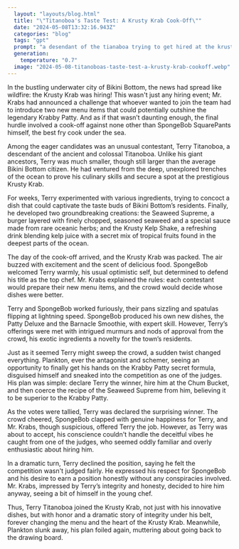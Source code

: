 ```yaml
---
  layout: "layouts/blog.html"
  title: "\"Titanoboa's Taste Test: A Krusty Krab Cook-Off\""
  date: "2024-05-08T13:32:16.943Z"
  categories: "blog"
  tags: "gpt"
  prompt: "a desendant of the tianaboa trying to get hired at the krusty krab but he has to make 2 new menu items both even better than the krabby patty then do a cook-off against spongebob in order to gethired\r\n\r\nadd a twist"
  generation: 
    temperature: "0.7"
  image: "2024-05-08-titanoboas-taste-test-a-krusty-krab-cookoff.webp"
---
```

In the bustling underwater city of Bikini Bottom, the news had spread like wildfire: the Krusty Krab was hiring! This wasn't just any hiring event; Mr. Krabs had announced a challenge that whoever wanted to join the team had to introduce two new menu items that could potentially outshine the legendary Krabby Patty. And as if that wasn’t daunting enough, the final hurdle involved a cook-off against none other than SpongeBob SquarePants himself, the best fry cook under the sea.

Among the eager candidates was an unusual contestant, Terry Titanoboa, a descendant of the ancient and colossal Titanoboa. Unlike his giant ancestors, Terry was much smaller, though still larger than the average Bikini Bottom citizen. He had ventured from the deep, unexplored trenches of the ocean to prove his culinary skills and secure a spot at the prestigious Krusty Krab.

For weeks, Terry experimented with various ingredients, trying to concoct a dish that could captivate the taste buds of Bikini Bottom’s residents. Finally, he developed two groundbreaking creations: the Seaweed Supreme, a burger layered with finely chopped, seasoned seaweed and a special sauce made from rare oceanic herbs; and the Krusty Kelp Shake, a refreshing drink blending kelp juice with a secret mix of tropical fruits found in the deepest parts of the ocean.

The day of the cook-off arrived, and the Krusty Krab was packed. The air buzzed with excitement and the scent of delicious food. SpongeBob welcomed Terry warmly, his usual optimistic self, but determined to defend his title as the top chef. Mr. Krabs explained the rules: each contestant would prepare their new menu items, and the crowd would decide whose dishes were better.

Terry and SpongeBob worked furiously, their pans sizzling and spatulas flipping at lightning speed. SpongeBob produced his own new dishes, the Patty Deluxe and the Barnacle Smoothie, with expert skill. However, Terry’s offerings were met with intrigued murmurs and nods of approval from the crowd, his exotic ingredients a novelty for the town’s residents.

Just as it seemed Terry might sweep the crowd, a sudden twist changed everything. Plankton, ever the antagonist and schemer, seeing an opportunity to finally get his hands on the Krabby Patty secret formula, disguised himself and sneaked into the competition as one of the judges. His plan was simple: declare Terry the winner, hire him at the Chum Bucket, and then coerce the recipe of the Seaweed Supreme from him, believing it to be superior to the Krabby Patty.

As the votes were tallied, Terry was declared the surprising winner. The crowd cheered, SpongeBob clapped with genuine happiness for Terry, and Mr. Krabs, though suspicious, offered Terry the job. However, as Terry was about to accept, his conscience couldn't handle the deceitful vibes he caught from one of the judges, who seemed oddly familiar and overly enthusiastic about hiring him.

In a dramatic turn, Terry declined the position, saying he felt the competition wasn't judged fairly. He expressed his respect for SpongeBob and his desire to earn a position honestly without any conspiracies involved. Mr. Krabs, impressed by Terry’s integrity and honesty, decided to hire him anyway, seeing a bit of himself in the young chef.

Thus, Terry Titanoboa joined the Krusty Krab, not just with his innovative dishes, but with honor and a dramatic story of integrity under his belt, forever changing the menu and the heart of the Krusty Krab. Meanwhile, Plankton slunk away, his plan foiled again, muttering about going back to the drawing board.
